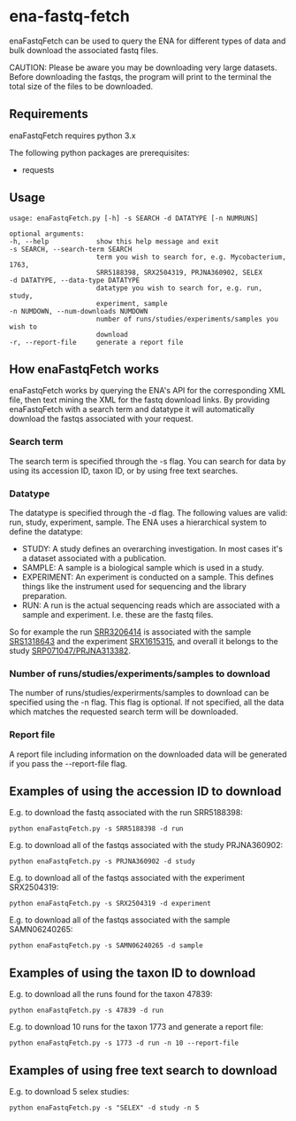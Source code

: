 # ena-fastq-fetch
enaFastqFetch can be used to query the ENA for different types of data and bulk download the associated fastq files.

CAUTION: Please be aware you may be downloading very large datasets. Before downloading the fastqs, the program will print to the terminal the total size of the files to be downloaded.

## **Requirements**

enaFastqFetch requires python 3.x

The following python packages are prerequisites:
- requests

## **Usage**
```
usage: enaFastqFetch.py [-h] -s SEARCH -d DATATYPE [-n NUMRUNS]

optional arguments:
-h, --help            show this help message and exit
-s SEARCH, --search-term SEARCH
                      term you wish to search for, e.g. Mycobacterium, 1763,
                      SRR5188398, SRX2504319, PRJNA360902, SELEX
-d DATATYPE, --data-type DATATYPE
                      datatype you wish to search for, e.g. run, study,
                      experiment, sample
-n NUMDOWN, --num-downloads NUMDOWN
                      number of runs/studies/experiments/samples you wish to
                      download
-r, --report-file     generate a report file
```
## **How enaFastqFetch works**
enaFastqFetch works by querying the ENA's API for the corresponding XML file, then text mining the XML for the fastq download links. By providing enaFastqFetch with a search term and datatype it will automatically download the fastqs associated with your request.

### **Search term**
The search term is specified through the -s flag. You can search for data by using its accession ID, taxon ID, or by using free text searches.

### **Datatype**
The datatype is specified through the -d flag. The following values are valid: run, study, experiment, sample. The ENA uses a hierarchical system to define the datatype:

* STUDY:
A study defines an overarching investigation. In most cases it's a dataset associated with a publication.
* SAMPLE:
A sample is a biological sample which is used in a study.
* EXPERIMENT:
An experiment is conducted on a sample. This defines things like the instrument used for sequencing and the library preparation.
* RUN:
A run is the actual sequencing reads which are associated with a sample and experiment. I.e. these are the fastq files.

So for example the run [SRR3206414](https://www.ebi.ac.uk/ena/data/view/SRR3206414) is associated with the sample [SRS1318643](https://www.ebi.ac.uk/ena/data/view/SRS1318643) and the experiment [SRX1615315](https://www.ebi.ac.uk/ena/data/view/SRX1615315), and overall it belongs to the study [SRP071047/PRJNA313382](https://www.ebi.ac.uk/ena/data/view/PRJNA313382).

### **Number of runs/studies/experiments/samples to download**
The number of runs/studies/experirments/samples to download can be specified using the -n flag. This flag is optional. If not specified, all the data which matches the requested search term will be downloaded.

### **Report file**
A report file including information on the downloaded data will be generated if you pass the --report-file flag.

## **Examples of using the accession ID to download**
E.g. to download the fastq associated with the run SRR5188398:
```
python enaFastqFetch.py -s SRR5188398 -d run
```
E.g. to download all of the fastqs associated with the study PRJNA360902:
```
python enaFastqFetch.py -s PRJNA360902 -d study
```
E.g. to download all of the fastqs associated with the experiment SRX2504319:
```
python enaFastqFetch.py -s SRX2504319 -d experiment
```
E.g. to download all of the fastqs associated with the sample SAMN06240265:
```
python enaFastqFetch.py -s SAMN06240265 -d sample
```

## **Examples of using the taxon ID to download**
E.g. to download all the runs found for the taxon 47839:
```
python enaFastqFetch.py -s 47839 -d run
```
 E.g. to download 10 runs for the taxon 1773 and generate a report file:
```
python enaFastqFetch.py -s 1773 -d run -n 10 --report-file
```
## **Examples of using free text search to download**
E.g. to download 5 selex studies:
```
python enaFastqFetch.py -s "SELEX" -d study -n 5
```
